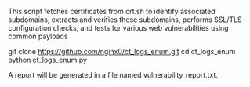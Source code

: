 This script fetches certificates from crt.sh to identify associated subdomains, extracts and verifies these subdomains, performs SSL/TLS configuration checks, and tests for various web vulnerabilities using common payloads


git clone https://github.com/nginx0/ct_logs_enum.git
cd ct_logs_enum
python ct_logs_enum.py

A report will be generated in a file named vulnerability_report.txt.

